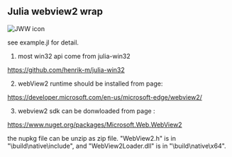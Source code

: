 ## Julia webview2 wrap

![JWW icon](https://raw.githubusercontent.com/bluebug/webview2wrap/master/icons/icon.ico)

see example.jl for detail.

1. most win32 api come from julia-win32

https://github.com/henrik-m/julia-win32

2. webView2 runtime should be installed from page:
   
https://developer.microsoft.com/en-us/microsoft-edge/webview2/

3. webview2 sdk can be donwloaded from page :

https://www.nuget.org/packages/Microsoft.Web.WebView2 

the nupkg file can be unzip as zip file. "WebView2.h" is in "\build\native\include", and "WebView2Loader.dll" is in "\build\native\x64".
